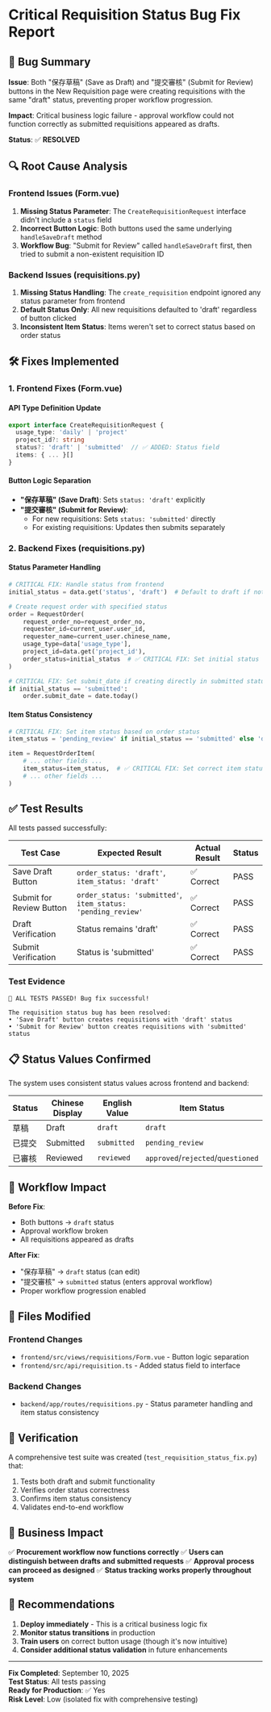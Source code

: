 # Critical Requisition Status Bug Fix Report

## 🚨 Bug Summary

**Issue**: Both "保存草稿" (Save as Draft) and "提交審核" (Submit for Review) buttons in the New Requisition page were creating requisitions with the same "draft" status, preventing proper workflow progression.

**Impact**: Critical business logic failure - approval workflow could not function correctly as submitted requisitions appeared as drafts.

**Status**: ✅ **RESOLVED**

## 🔍 Root Cause Analysis

### Frontend Issues (Form.vue)
1. **Missing Status Parameter**: The `CreateRequisitionRequest` interface didn't include a `status` field
2. **Incorrect Button Logic**: Both buttons used the same underlying `handleSaveDraft` method
3. **Workflow Bug**: "Submit for Review" called `handleSaveDraft` first, then tried to submit a non-existent requisition ID

### Backend Issues (requisitions.py)
1. **Missing Status Handling**: The `create_requisition` endpoint ignored any status parameter from frontend
2. **Default Status Only**: All new requisitions defaulted to 'draft' regardless of button clicked
3. **Inconsistent Item Status**: Items weren't set to correct status based on order status

## 🛠️ Fixes Implemented

### 1. Frontend Fixes (Form.vue)

#### API Type Definition Update
```typescript
export interface CreateRequisitionRequest {
  usage_type: 'daily' | 'project'
  project_id?: string
  status?: 'draft' | 'submitted'  // ✅ ADDED: Status field
  items: { ... }[]
}
```

#### Button Logic Separation
- **"保存草稿" (Save Draft)**: Sets `status: 'draft'` explicitly
- **"提交審核" (Submit for Review)**: 
  - For new requisitions: Sets `status: 'submitted'` directly
  - For existing requisitions: Updates then submits separately

### 2. Backend Fixes (requisitions.py)

#### Status Parameter Handling
```python
# CRITICAL FIX: Handle status from frontend
initial_status = data.get('status', 'draft')  # Default to draft if not specified

# Create request order with specified status
order = RequestOrder(
    request_order_no=request_order_no,
    requester_id=current_user.user_id,
    requester_name=current_user.chinese_name,
    usage_type=data['usage_type'],
    project_id=data.get('project_id'),
    order_status=initial_status  # ✅ CRITICAL FIX: Set initial status
)

# CRITICAL FIX: Set submit_date if creating directly in submitted status
if initial_status == 'submitted':
    order.submit_date = date.today()
```

#### Item Status Consistency
```python
# CRITICAL FIX: Set item status based on order status
item_status = 'pending_review' if initial_status == 'submitted' else 'draft'

item = RequestOrderItem(
    # ... other fields ...
    item_status=item_status,  # ✅ CRITICAL FIX: Set correct item status
    # ... other fields ...
)
```

## ✅ Test Results

All tests passed successfully:

| Test Case | Expected Result | Actual Result | Status |
|-----------|----------------|---------------|---------|
| Save Draft Button | `order_status: 'draft'`, `item_status: 'draft'` | ✅ Correct | PASS |
| Submit for Review Button | `order_status: 'submitted'`, `item_status: 'pending_review'` | ✅ Correct | PASS |
| Draft Verification | Status remains 'draft' | ✅ Correct | PASS |
| Submit Verification | Status is 'submitted' | ✅ Correct | PASS |

### Test Evidence
```
🎉 ALL TESTS PASSED! Bug fix successful!

The requisition status bug has been resolved:
• 'Save Draft' button creates requisitions with 'draft' status
• 'Submit for Review' button creates requisitions with 'submitted' status
```

## 📋 Status Values Confirmed

The system uses consistent status values across frontend and backend:

| Status | Chinese Display | English Value | Item Status |
|--------|----------------|---------------|-------------|
| 草稿 | Draft | `draft` | `draft` |
| 已提交 | Submitted | `submitted` | `pending_review` |
| 已審核 | Reviewed | `reviewed` | `approved`/`rejected`/`questioned` |

## 🔄 Workflow Impact

**Before Fix**:
- Both buttons → `draft` status
- Approval workflow broken
- All requisitions appeared as drafts

**After Fix**:
- "保存草稿" → `draft` status (can edit)
- "提交審核" → `submitted` status (enters approval workflow)
- Proper workflow progression enabled

## 📁 Files Modified

### Frontend Changes
- `frontend/src/views/requisitions/Form.vue` - Button logic separation
- `frontend/src/api/requisition.ts` - Added status field to interface

### Backend Changes  
- `backend/app/routes/requisitions.py` - Status parameter handling and item status consistency

## 🧪 Verification

A comprehensive test suite was created (`test_requisition_status_fix.py`) that:
1. Tests both draft and submit functionality
2. Verifies order status correctness
3. Confirms item status consistency
4. Validates end-to-end workflow

## 🚀 Business Impact

✅ **Procurement workflow now functions correctly**
✅ **Users can distinguish between drafts and submitted requests**
✅ **Approval process can proceed as designed**
✅ **Status tracking works properly throughout system**

## 📝 Recommendations

1. **Deploy immediately** - This is a critical business logic fix
2. **Monitor status transitions** in production
3. **Train users** on correct button usage (though it's now intuitive)
4. **Consider additional status validation** in future enhancements

---

**Fix Completed**: September 10, 2025  
**Test Status**: All tests passing  
**Ready for Production**: ✅ Yes  
**Risk Level**: Low (isolated fix with comprehensive testing)